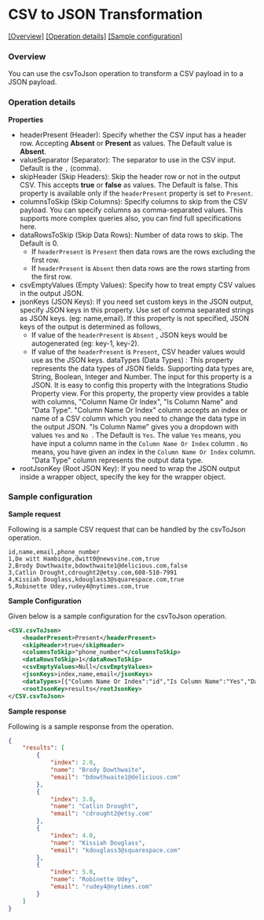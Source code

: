 # CSV to JSON Transformation

[[Overview]](#overview)  [[Operation details]](#operation-details)  [[Sample configuration]](#sample-configuration)

### Overview 

You can use the csvToJson operation to transform a CSV payload in to a JSON payload.

### Operation details

**Properties**
* headerPresent (Header): 
Specify whether the CSV input has a header row. Accepting **Absent** or **Present** as values. 
The Default value is **Absent**. 
* valueSeparator (Separator): 
The separator to use in the CSV input. Default is the `,` (comma).
* skipHeader (Skip Headers): Skip the header row or not in the output CSV. 
This accepts **true** or **false** as values. The Default is false. This property is available only if the
 `headerPresent` property is set to `Present`.
* columnsToSkip (Skip Columns): 
Specify columns to skip from the CSV payload. You can specify columns as comma-separated values. 
This supports more complex queries also, you can find full specifications here.
* dataRowsToSkip (Skip Data Rows): 
Number of data rows to skip. The Default is 0. 
    * If `headerPresent` is `Present` then data rows are the rows excluding the first row. 
    * If `headerPresent` is `Absent` then data rows are the rows starting from the first row.
* csvEmptyValues (Empty Values):
Specify how to treat empty CSV values in the output JSON.
* jsonKeys (JSON Keys): 
If you need set custom keys in the JSON output, specify JSON keys in this property.
Use set of comma separated strings as JSON keys. (eg: name,email).
If this property is not specified, JSON keys of the output is determined as follows,
    * If value of the `headerPresent` is `Absent` , JSON keys would be autogenerated (eg: key-1, key-2).
    * If value of the `headerPresent` is `Present`, CSV header values would use as the JSON keys.
dataTypes (Data Types) : 
This property represents the data types of JSON fields. Supporting data types are, String, Boolean, Integer and
 Number. The input for this property is a JSON. It is easy to config this property with the Integrations Studio
  Property view. For this property, the property view provides a table with columns, "Column Name Or Index", "Is
   Column Name" and "Data Type". "Column Name Or Index" column accepts an index or name of a CSV column which you
    need to change the data type in the output JSON. "Is Column Name" gives you a dropdown with values `Yes` and `No
    `. The Default is `Yes`. The value `Yes` means, you have input a column name in the `Column Name Or Index` column
    . `No` means, you have given an index in the `Column Name Or Index` column. "Data Type" column represents the
     output data type.
* rootJsonKey (Root JSON Key):
If you need to wrap the JSON output inside a wrapper object, specify the key for the wrapper object.


### Sample configuration

**Sample request**

Following is a sample CSV request that can be handled by the csvToJson operation.

```text
id,name,email,phone_number
1,De witt Hambidge,dwitt0@newsvine.com,true
2,Brody Dowthwaite,bdowthwaite1@delicious.com,false
3,Catlin Drought,cdrought2@etsy.com,608-510-7991
4,Kissiah Douglass,kdouglass3@squarespace.com,true
5,Robinette Udey,rudey4@nytimes.com,true
```
**Sample Configuration**

Given below is a sample configuration for the csvToJson operation.
```xml
<CSV.csvToJson>
    <headerPresent>Present</headerPresent>
    <skipHeader>true</skipHeader>
    <columnsToSkip>"phone_number"</columnsToSkip>
    <dataRowsToSkip>1</dataRowsToSkip>
    <csvEmptyValues>Null</csvEmptyValues>
    <jsonKeys>index,name,email</jsonKeys>
    <dataTypes>[{"Column Name Or Index":"id","Is Column Name":"Yes","Data Type":"Number"},{"Column Name Or Index":"2","Is Column Name":"No","Data Type":"String"}]</dataTypes>
    <rootJsonKey>results</rootJsonKey>
</CSV.csvToJson>
```
**Sample response**

Following is a sample response from the operation.

```json
{
    "results": [
        {
            "index": 2.0,
            "name": "Brody Dowthwaite",
            "email": "bdowthwaite1@delicious.com"
        },
        {
            "index": 3.0,
            "name": "Catlin Drought",
            "email": "cdrought2@etsy.com"
        },
        {
            "index": 4.0,
            "name": "Kissiah Douglass",
            "email": "kdouglass3@squarespace.com"
        },
        {
            "index": 5.0,
            "name": "Robinette Udey",
            "email": "rudey4@nytimes.com"
        }
    ]
}
```
